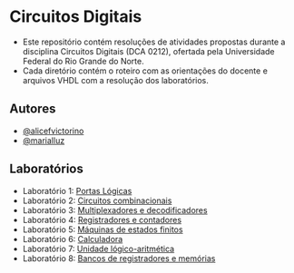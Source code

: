 # Circuitos Digitais
- Este repositório contém resoluções de atividades propostas durante a disciplina Circuitos Digitais (DCA 0212), ofertada pela Universidade Federal do Rio Grande do Norte. 
- Cada diretório contém o roteiro com as orientações do docente e arquivos VHDL com a resolução dos laboratórios.

## Autores

- [@alicefvictorino](https://github.com/alicefvictorino)
- [@marialluz](https://github.com/marialluz)


## Laboratórios

- Laboratório 1: [Portas Lógicas](https://github.com/alicefvictorino/circuitos-digitais/tree/main/Portas%20L%C3%B3gicas)
- Laboratório 2: [Circuitos combinacionais](https://github.com/alicefvictorino/circuitos-digitais/tree/main/Circuitos%20Combinacionais)
- Laboratório 3: [Multiplexadores e decodificadores](https://github.com/alicefvictorino/circuitos-digitais/tree/main/Multiplexadores%20e%20Decodificadores)
- Laboratório 4: [Registradores e contadores](https://github.com/alicefvictorino/circuitos-digitais/tree/main/Registradores%20e%20Contadores)
- Laboratório 5: [Máquinas de estados finitos](https://github.com/alicefvictorino/circuitos-digitais/tree/main/M%C3%A1quinas%20de%20Estado%20Finito)
- Laboratório 6: [Calculadora](https://github.com/alicefvictorino/circuitos-digitais/tree/main/Calculadora)
- Laboratório 7: [Unidade lógico-aritmética](https://github.com/alicefvictorino/circuitos-digitais/tree/main/Unidade%20L%C3%B3gico%20Aritm%C3%A9tica%20(ALU))
- Laboratório 8: [Bancos de registradores e memórias](https://github.com/alicefvictorino)
